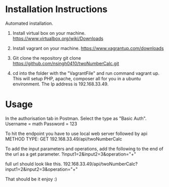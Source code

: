 # Installation Instructions

Automated installation.

1. Install virtual box on your machine.
https://www.virtualbox.org/wiki/Downloads

2. Install vagrant on your machine.
https://www.vagrantup.com/downloads

3. Git clone the repository
git clone https://github.com/nsingh0410/twoNumberCalc.git

4. cd into the folder with the "VagrantFile" and run command vagrant up.
This will setup PHP, apache, composer all for you in a ubuntu environment.
The Ip address is 192.168.33.49.

# Usage 

In the authorisation tab in Postman.
Select the type as "Basic Auth".
Username = math
Password = 123

To hit the endpoint you have to use local web server followed by api
METHOD TYPE: GET
192.168.33.49/api/twoNumberCalc

To add the input parameters and operations, add the following to the end of the url as a get parameter.
?input1=2&input2=3&operation="+"

full url should look like this.
192.168.33.49/api/twoNumberCalc?input1=2&input2=3&operation="+"

That should be it enjoy :)
